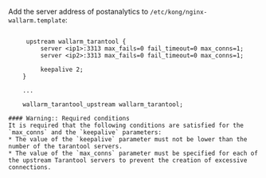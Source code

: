 Add the server address of postanalytics to `/etc/kong/nginx-wallarm.template`:

```

     upstream wallarm_tarantool {
         server <ip1>:3313 max_fails=0 fail_timeout=0 max_conns=1;
         server <ip2>:3313 max_fails=0 fail_timeout=0 max_conns=1;
         
         keepalive 2;
    }

    ...

    wallarm_tarantool_upstream wallarm_tarantool;
```

    #### Warning:: Required conditions
    It is required that the following conditions are satisfied for the `max_conns` and the `keepalive` parameters:
    * The value of the `keepalive` parameter must not be lower than the number of the tarantool servers.
    * The value of the `max_conns` parameter must be specified for each of the upstream Tarantool servers to prevent the creation of excessive connections.
